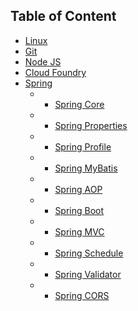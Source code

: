 ## Table of Content

* [Linux](https://github.com/sam0411/Documents/blob/master/Linux.md)
* [Git](https://github.com/sam0411/Documents/blob/master/GIT_Notes.md)
* [Node JS](https://github.com/sam0411/Documents/blob/master/Node%20Js.md)
* [Cloud Foundry](https://github.com/sam0411/Documents/blob/master/Cloud_Foundry.md)
* [Spring](https://github.com/sam0411/SpringBoot/blob/master/SpringCore.md)
	* * [Spring Core](https://github.com/sam0411/SpringBoot/blob/master/SpringCore.md)
	* * [Spring Properties](https://github.com/sam0411/SpringBoot/blob/master/SpringProperties.md)
	* * [Spring Profile](https://github.com/sam0411/SpringBoot/blob/master/SpringProfile.md)
	* * [Spring MyBatis](https://github.com/sam0411/SpringBoot/blob/master/SpringMyBatis.md)
	* * [Spring AOP](https://github.com/sam0411/SpringBoot/blob/master/SpringAOP.md)
	* * [Spring Boot](https://github.com/sam0411/SpringBoot/blob/master/SpringBoot.md)
	* * [Spring MVC](https://github.com/sam0411/SpringBoot/blob/master/SpringMVC.md)
	* * [Spring Schedule](https://github.com/sam0411/SpringBoot/blob/master/SpringSchedule.md)
	* * [Spring Validator](https://github.com/sam0411/SpringBoot/blob/master/SpringValidator.md)
	* * [Spring CORS](https://github.com/sam0411/SpringBoot/blob/master/SpringCORS.md)